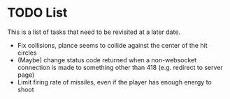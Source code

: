 # TODO List
This is a list of tasks that need to be revisited
at a later date.

- Fix collisions, plance seems to collide against the 
  center of the hit circles
- (Maybe) change status code returned when a 
  non-websocket connection is made to something
	other than 418 (e.g. redirect to server page)
- Limit firing rate of missiles, even if the player
  has enough energy to shoot
